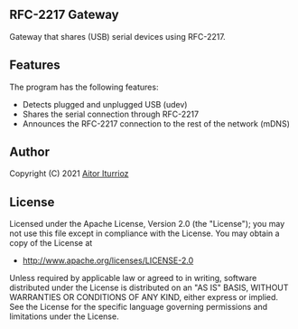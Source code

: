 ## RFC-2217 Gateway

Gateway that shares (USB) serial devices using RFC-2217.

## Features

The program has the following features:

- Detects plugged and unplugged USB (udev)
- Shares the serial connection through RFC-2217
- Announces the RFC-2217 connection to the rest of the network (mDNS)

## Author

Copyright (C) 2021 [Aitor Iturrioz](https://github.com/bodiroga)

## License

Licensed under the Apache License, Version 2.0 (the "License"); you may not use
this file except in compliance with the License. You may obtain a copy of the
License at

- http://www.apache.org/licenses/LICENSE-2.0

Unless required by applicable law or agreed to in writing, software distributed
under the License is distributed on an "AS IS" BASIS, WITHOUT WARRANTIES OR
CONDITIONS OF ANY KIND, either express or implied. See the License for the
specific language governing permissions and limitations under the License.
